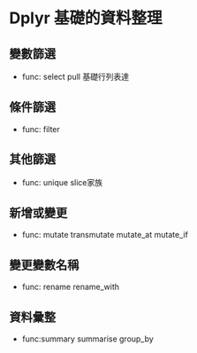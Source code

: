 # Dplyr 基礎的資料整理
## 變數篩選
* func: select pull 基礎行列表達
## 條件篩選
* func: filter
## 其他篩選
* func: unique slice家族
## 新增或變更
* func: mutate transmutate mutate_at mutate_if
## 變更變數名稱
* func: rename rename_with
## 資料彙整
* func:summary summarise group_by

